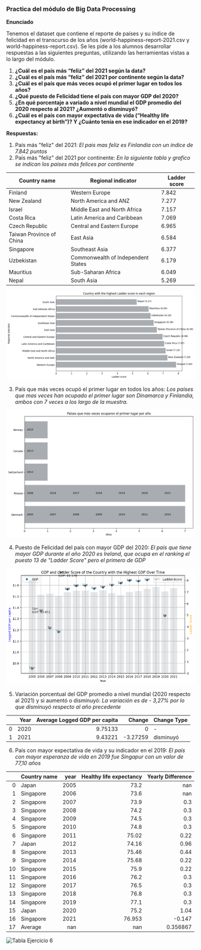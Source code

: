 
### Practica del módulo de Big Data Processing

**Enunciado**

Tenemos el dataset que contiene el reporte de países y su índice de felicidad en el transcurso de los años (world-happiness-report-2021.csv y world-happiness-report.csv). Se les pide a los alumnos desarrollar respuestas a las siguientes preguntas, utilizando las herramientas vistas a lo largo del módulo.

1. **¿Cuál es el país más “feliz” del 2021 según la data?**
2. **¿Cuál es el país más “feliz” del 2021 por continente según la data?**
3. **¿Cuál es el país que más veces ocupó el primer lugar en todos los años?**
4. **¿Qué puesto de Felicidad tiene el país con mayor GDP del 2020?**
5. **¿En qué porcentaje a variado a nivel mundial el GDP promedio del 2020 respecto al 2021? ¿Aumentó o disminuyó?**
6. **¿Cuál es el país con mayor expectativa de vida (“Healthy life expectancy at birth”)? Y ¿Cuánto tenía en ese indicador en el 2019?**

**Respuestas:**

1. País más "feliz" del 2021:
   *El pais mas feliz es Finlandia con un índice de  7.842 puntos*
3. País más "feliz" del 2021 por continente:
   *En la siguiente tabla y grafico se indican los paises más felices por continente*
   
| Country name           | Regional indicator             | Ladder score |
|------------------------|--------------------------------|--------------|
| Finland                | Western Europe                 | 7.842        |
| New Zealand            | North America and ANZ          | 7.277        |
| Israel                 | Middle East and North Africa   | 7.157        |
| Costa Rica             | Latin America and Caribbean    | 7.069        |
| Czech Republic         | Central and Eastern Europe     | 6.965        |
| Taiwan Province of China| East Asia                      | 6.584        |
| Singapore              | Southeast Asia                 | 6.377        |
| Uzbekistan             | Commonwealth of Independent States | 6.179     |
| Mauritius              | Sub-Saharan Africa             | 6.049        |
| Nepal                  | South Asia                     | 5.269        |


![Tabla Ejercicio 2](https://github.com/FLD1990/BigDataProcessingKc/raw/main/Tablas/Tabla%20Ejercicio%202.png)


3. País que más veces ocupó el primer lugar en todos los años:
   *Los paises que mas veces han ocupado el primer lugar son Dinamarca y Finlandia, ambos con 7 veces a los largo de la muestra.*

![Tabla Ejercicio 3](https://github.com/FLD1990/BigDataProcessingKc/raw/main/Tablas/Tabla%20ejercicio%203.png)

   
4. Puesto de Felicidad del país con mayor GDP del 2020:
 *El pais que tiene mayor GDP durante el año 2020 es Ireland, que ocupa en el ranking el puesto 13 de "Ladder Score" pero el primero de GDP*

![Tabla Ejercicio 4](https://github.com/FLD1990/BigDataProcessingKc/blob/main/Tablas/Tabla%20ejercicio%204.png)

5. Variación porcentual del GDP promedio a nivel mundial (2020 respecto al 2021) y si aumentó o disminuyó:
  *La variación es de - 3,27% por lo que disminuyó respecto al año precedente*

|    |   Year |   Average Logged GDP per capita |   Change | Change Type   |
|---:|-------:|--------------------------------:|---------:|:--------------|
|  0 |   2020 |                         9.75133 |  0       | -             |
|  1 |   2021 |                         9.43221 | -3.27259 | disminuyó     |

   
6. País con mayor expectativa de vida y su indicador en el 2019:
    *El país con mayor esperanza de vida en 2019 fue Singapur con un valor de 77,10 años*

|    | Country name   |   year |   Healthy life expectancy |   Yearly Difference |
|---:|:---------------|-------:|--------------------------:|--------------------:|
|  0 | Japan          |   2005 |                    73.2   |          nan        |
|  1 | Singapore      |   2006 |                    73.6   |          nan        |
|  2 | Singapore      |   2007 |                    73.9   |            0.3      |
|  3 | Singapore      |   2008 |                    74.2   |            0.3      |
|  4 | Singapore      |   2009 |                    74.5   |            0.3      |
|  5 | Singapore      |   2010 |                    74.8   |            0.3      |
|  6 | Singapore      |   2011 |                    75.02  |            0.22     |
|  7 | Japan          |   2012 |                    74.16  |            0.96     |
|  8 | Singapore      |   2013 |                    75.46  |            0.44     |
|  9 | Singapore      |   2014 |                    75.68  |            0.22     |
| 10 | Singapore      |   2015 |                    75.9   |            0.22     |
| 11 | Singapore      |   2016 |                    76.2   |            0.3      |
| 12 | Singapore      |   2017 |                    76.5   |            0.3      |
| 13 | Singapore      |   2018 |                    76.8   |            0.3      |
| 14 | Singapore      |   2019 |                    77.1   |            0.3      |
| 15 | Japan          |   2020 |                    75.2   |            1.04     |
| 16 | Singapore      |   2021 |                    76.953 |           -0.147    |
| 17 | Average        |    nan |                   nan     |            0.356867 |


![Tabla Ejercicio 6]()

